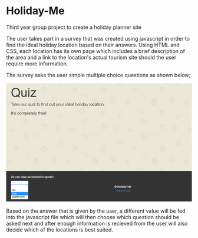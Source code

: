 # Holiday-Me
Third year group project to create a holiday planner site

The user takes part in a survey that was created using javascript in order to find the ideal holiday location based on their answers.
Using HTML and CSS, each location has its own page which includes a brief description of the area and a link to the location's actual tourism site should the user require more information.

The survey asks the user simple multiple choice questions as shown below;

<img src="/Holiday Me/Holiday-Me Screenshot.png" />

Based on the answer that is given by the user, a different value will be fed into the javascript file which will then choose which question should be asked next and after enough information is recieved from the user will also decide which of the locations is best suited.
